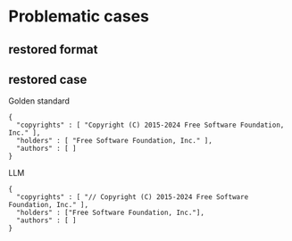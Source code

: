 # Problematic cases

## restored format

## restored case

Golden standard
```
{
  "copyrights" : [ "Copyright (C) 2015-2024 Free Software Foundation, Inc." ],
  "holders" : [ "Free Software Foundation, Inc." ],
  "authors" : [ ]
}
```

LLM
```
{
  "copyrights" : [ "// Copyright (C) 2015-2024 Free Software Foundation, Inc." ],
  "holders" : ["Free Software Foundation, Inc."],
  "authors" : [ ]
}
```
